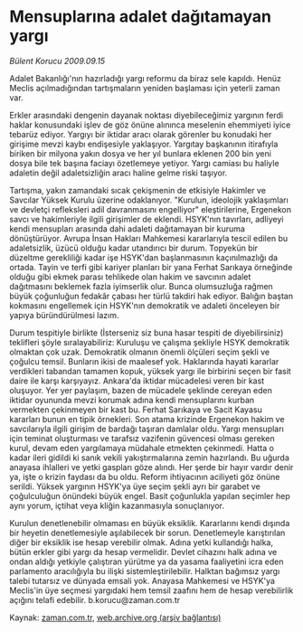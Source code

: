 # Mensuplarına adalet dağıtamayan yargı

*Bülent Korucu 2009.09.15*

<tr><td class="metin" colspan="2" style="padding-top: 20px; padding-left: 5px; ">Adalet Bakanlığı'nın hazırladığı yargı reformu da biraz sele kapıldı. Henüz Meclis açılmadığından tartışmaların yeniden başlaması için yeterli zaman var.</td></tr><tr><td class="metin" colspan="2" style="padding-top: 20px; padding-left: 5px; "><p>Erkler arasındaki dengenin dayanak noktası diyebileceğimiz yargının ferdi haklar konusundaki işlev de göz önüne alınınca meselenin ehemmiyeti iyice tebarüz ediyor. Yargıyı bir iktidar aracı olarak görenler bu konudaki her girişime mevzi kaybı endişesiyle yaklaşıyor. Yargıtay başkanının itirafıyla biriken bir milyona yakın dosya ve her yıl bunlara eklenen 200 bin yeni dosya bile tek başına faciayı özetlemeye yetiyor. Yargı camiası bu haliyle adaletin değil adaletsizliğin aracı haline gelme riski taşıyor.
<p>Tartışma, yakın zamandaki sıcak çekişmenin de etkisiyle Hakimler ve Savcılar Yüksek Kurulu üzerine odaklanıyor. "Kurulun, ideolojik yaklaşımları ve devletçi refleksleri adil davranmasını engelliyor" eleştirilerine, Ergenekon savcı ve hakimleriyle ilgili girişimler de eklendi. HSYK'nın tavırları, adliyeyi kendi mensupları arasında dahi adaleti dağıtamayan bir kuruma dönüştürüyor. Avrupa İnsan Hakları Mahkemesi kararlarıyla tescil edilen bu adaletsizlik, üzücü olduğu kadar utandırıcı bir durum. Topyekün bir düzeltme gerekliliği kadar işe HSYK'dan başlanmasının kaçınılmazlığı da ortada. Tayin ve terfi gibi kariyer planları bir yana Ferhat Sarıkaya örneğinde olduğu gibi ekmek parası tehlikede olan hakim ve savcının adalet dağıtmasını beklemek fazla iyimserlik olur. Bunca olumsuzluğa rağmen büyük çoğunluğun fedakâr çabası her türlü takdiri hak ediyor. Balığın baştan kokmasını engellemek için HSYK'nın demokratik ve adaleti önceleyen bir yapıya büründürülmesi lazım.
<p>Durum tespitiyle birlikte (İsterseniz siz buna hasar tespiti de diyebilirsiniz) teklifleri şöyle sıralayabiliriz: Kuruluşu ve çalışma şekliyle HSYK demokratik olmaktan çok uzak. Demokratik olmanın önemli ölçüleri seçim şekli ve çoğulcu temsil. Bunların ikisi de maalesef yok. Haklarında hayati kararlar verdikleri tabandan tamamen kopuk, yüksek yargı ile birbirini seçen bir fasit daire ile karşı karşıyayız. Ankara'da iktidar mücadelesi veren bir kast oluşuyor. Yer yer paylaşım, bazen de mücadele şeklinde cereyan eden iktidar oyununda mevzi korumak adına kendi mensuplarını kurban vermekten çekinmeyen bir kast bu. Ferhat Sarıkaya ve Sacit Kayasu kararları bunun en tipik örnekleri. Son atama krizinde Ergenekon hakim ve savcılarıyla ilgili girişim de bardağı taşıran damlalar oldu. Yargı mensupları için teminat oluşturması ve tarafsız vazifenin güvencesi olması gereken kurul, devam eden yargılamaya müdahale etmekten çekinmedi. Hatta o kadar ileri gidildi ki sanık vekili yakıştırmalarına zemin hazırlandı. Bu uğurda anayasa ihlalleri ve yetki gaspları göze alındı. Her şerde bir hayır vardır denir ya, işte o krizin faydası da bu oldu. Reform ihtiyacının aciliyeti göz önüne serildi. Yüksek yargının HSYK'ya üye seçim şekli ayrı bir garabet ve çoğulculuğun önündeki büyük engel. Basit çoğunlukla yapılan seçimler hep aynı yorum, içtihat veya kliğin kazanmasıyla sonuçlanıyor.
<p>Kurulun denetlenebilir olmaması en büyük eksiklik. Kararlarını kendi dışında bir heyetin denetlemesiyle aşılabilecek bir sorun. Denetlemeyle karıştırılan diğer bir eksiklik ise hesap verebilir olmak. Adına yetki kullandığı halka, bütün erkler gibi yargı da hesap vermelidir. Devlet cihazını halk adına ve ondan aldığı yetkiyle çalıştıran yürütme ya da yasama faaliyetini icra eden parlamento aracılığıyla bu ilişki sistemleştirilebilir. Halktan bağımsız yargı talebi tutarsız ve dünyada emsali yok. Anayasa Mahkemesi ve HSYK'ya Meclis'in üye seçmesi yargıdaki hem temsil zaafını hem de hesap verebilirlik açığını telafi edebilir. b.korucu@zaman.com.tr <br/></p></p></p></p></td></tr>

Kaynak: [zaman.com.tr](http://zaman.com.tr/yazar.do?yazino=892340), [web.archive.org (arşiv bağlantısı)](http://web.archive.org/web/20091124212218/http://www.zaman.com.tr:80/yazar.do?yazino=892340)
